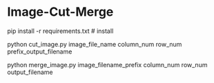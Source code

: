 # Image-Cut-Merge



pip install -r requirements.txt  # install

python cut_image.py image_file_name column_num row_num prefix_output_filename

python merge_image.py image_filename_prefix column_num row_num output_filename

